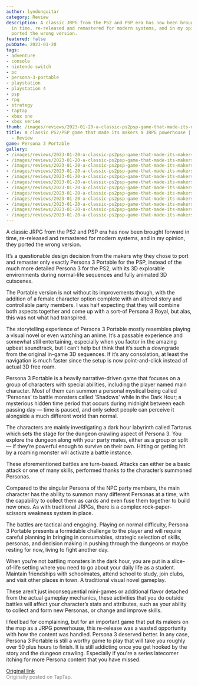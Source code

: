 ```yaml
---
author: lyndonguitar
category: Review
description: A classic JRPG from the PS2 and PSP era has now been brought forward
  in time, re-released and remastered for modern systems, and in my opinion, they
  ported the wrong version.
featured: false
pubDate: 2023-01-20
tags:
- adventure
- console
- nintendo switch
- pc
- persona-3-portable
- playstation
- playstation 4
- psp
- rpg
- strategy
- taptap
- xbox one
- xbox series
thumb: /images/reviews/2023-01-20-a-classic-ps2psp-game-that-made-its-makers-a-jrpg-powerhouse--persona-3-portable---review-0.avif
title: A classic PS2/PSP game that made its makers a JRPG powerhouse | Persona 3 Portable
  - Review
game: Persona 3 Portable
gallery:
- /images/reviews/2023-01-20-a-classic-ps2psp-game-that-made-its-makers-a-jrpg-powerhouse--persona-3-portable---review-0.avif
- /images/reviews/2023-01-20-a-classic-ps2psp-game-that-made-its-makers-a-jrpg-powerhouse--persona-3-portable---review-1.avif
- /images/reviews/2023-01-20-a-classic-ps2psp-game-that-made-its-makers-a-jrpg-powerhouse--persona-3-portable---review-2.avif
- /images/reviews/2023-01-20-a-classic-ps2psp-game-that-made-its-makers-a-jrpg-powerhouse--persona-3-portable---review-3.avif
- /images/reviews/2023-01-20-a-classic-ps2psp-game-that-made-its-makers-a-jrpg-powerhouse--persona-3-portable---review-4.avif
- /images/reviews/2023-01-20-a-classic-ps2psp-game-that-made-its-makers-a-jrpg-powerhouse--persona-3-portable---review-5.avif
- /images/reviews/2023-01-20-a-classic-ps2psp-game-that-made-its-makers-a-jrpg-powerhouse--persona-3-portable---review-6.avif
- /images/reviews/2023-01-20-a-classic-ps2psp-game-that-made-its-makers-a-jrpg-powerhouse--persona-3-portable---review-7.avif
- /images/reviews/2023-01-20-a-classic-ps2psp-game-that-made-its-makers-a-jrpg-powerhouse--persona-3-portable---review-8.avif
- /images/reviews/2023-01-20-a-classic-ps2psp-game-that-made-its-makers-a-jrpg-powerhouse--persona-3-portable---review-9.avif
- /images/reviews/2023-01-20-a-classic-ps2psp-game-that-made-its-makers-a-jrpg-powerhouse--persona-3-portable---review-10.avif
- /images/reviews/2023-01-20-a-classic-ps2psp-game-that-made-its-makers-a-jrpg-powerhouse--persona-3-portable---review-11.avif
---
```

A classic JRPG from the PS2 and PSP era has now been brought forward in time, re-released and remastered for modern systems, and in my opinion, they ported the wrong version.

It’s a questionable design decision from the makers why they chose to port and remaster only exactly Persona 3 Portable for the PSP, instead of the much more detailed Persona 3 for the PS2, with its 3D explorable environments during normal-life sequences and fully animated 3D cutscenes.

The Portable version is not without its improvements though, with the addition of a female character option complete with an altered story and controllable party members. I was half expecting that they will combine both aspects together and come up with a sort-of Persona 3 Royal, but alas, this was not what had transpired.

The storytelling experience of Persona 3 Portable mostly resembles playing a visual novel or even watching an anime. It’s a passable experience and somewhat still entertaining, especially when you factor in the amazing upbeat soundtrack, but I can’t help but think that it’s such a downgrade from the original in-game 3D sequences. If it’s any consolation, at least the navigation is much faster since the setup is now point-and-click instead of actual 3D free roam.

Persona 3 Portable is a heavily narrative-driven game that focuses on a group of characters with special abilities, including the player named main character. Most of them can summon a personal mystical being called ‘Personas’ to battle monsters called 'Shadows' while in the Dark Hour; a mysterious hidden time period that occurs during midnight between each passing day — time is paused, and only select people can perceive it alongside a much different world than normal.

The characters are mainly investigating a dark hour labyrinth called Tartarus which sets the stage for the dungeon crawling aspect of Persona 3. You explore the dungeon along with your party mates, either as a group or split — if they’re powerful enough to survive on their own. Hitting or getting hit by a roaming monster will activate a battle instance.

These aforementioned battles are turn-based. Attacks can either be a basic attack or one of many skills, performed thanks to the character’s summoned Personas.

Compared to the singular Persona of the NPC party members, the main character has the ability to summon many different Personas at a time, with the capability to collect them as cards and even fuse them together to build new ones. As with traditional JRPGs, there is a complex rock-paper-scissors weakness system in place.

The battles are tactical and engaging. Playing on normal difficulty, Persona 3 Portable presents a formidable challenge to the player and will require careful planning in bringing in consumables, strategic selection of skills, personas, and decision making in pushing through the dungeons or maybe resting for now, living to fight another day.

When you’re not battling monsters in the dark hour, you are put in a slice-of-life setting where you need to go about your daily life as a student. Maintain friendships with schoolmates, attend school to study, join clubs, and visit other places in town. A traditional visual novel gameplay.

These aren’t just inconsequential mini-games or additional flavor detached from the actual gameplay mechanics, these activities that you do outside battles will affect your character’s stats and attributes, such as your ability to collect and form new Personas, or change and improve skills.

I feel bad for complaining, but for an important game that put its makers on the map as a JRPG powerhouse, this re-release was a wasted opportunity with how the content was handled. Persona 3 deserved better. In any case, Persona 3 Portable is still a worthy game to play that will take you roughly over 50 plus hours to finish. It is still addicting once you get hooked by the story and the dungeon crawling. Especially if you're a series latecomer itching for more Persona content that you have missed.

[Original link](https://www.taptap.io/post/4276598)<br><span style="font-size: 0.95em; color: #888;">Originally posted on TapTap.</span>